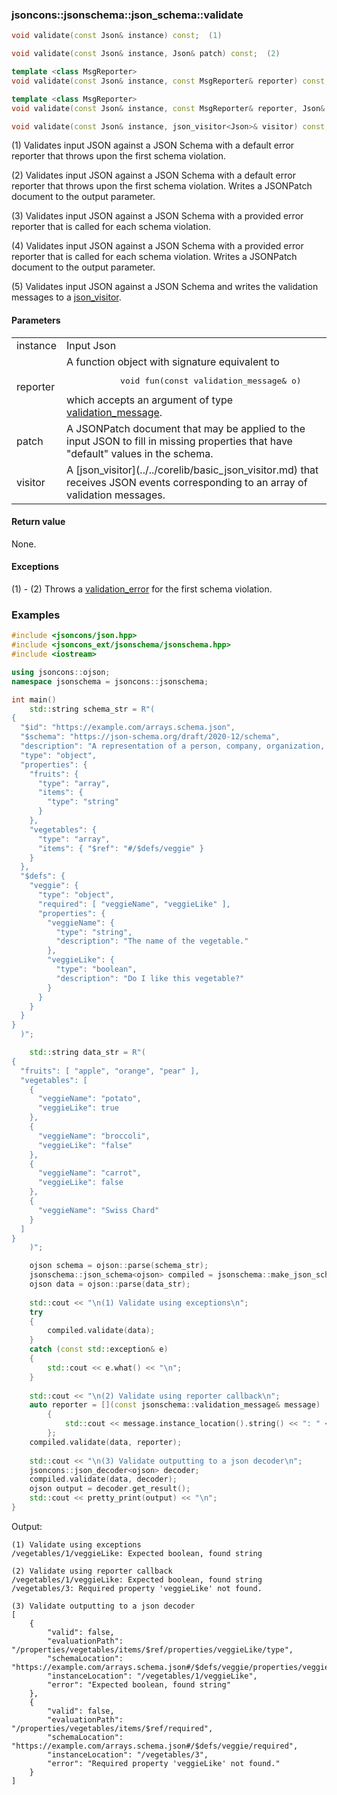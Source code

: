 ### jsoncons::jsonschema::json_schema<Json>::validate

```cpp
void validate(const Json& instance) const;  (1)

void validate(const Json& instance, Json& patch) const;  (2)

template <class MsgReporter>
void validate(const Json& instance, const MsgReporter& reporter) const;  (3)

template <class MsgReporter>
void validate(const Json& instance, const MsgReporter& reporter, Json& patch) const;  (4)

void validate(const Json& instance, json_visitor<Json>& visitor) const;  (5)
```

(1) Validates input JSON against a JSON Schema with a default error reporter
that throws upon the first schema violation.

(2) Validates input JSON against a JSON Schema with a default error reporter
that throws upon the first schema violation. Writes a JSONPatch document to the output
parameter.

(3) Validates input JSON against a JSON Schema with a provided error reporter
that is called for each schema violation. 

(4) Validates input JSON against a JSON Schema with a provided error reporter
that is called for each schema violation. Writes a JSONPatch document to the output
parameter.

(5) Validates input JSON against a JSON Schema and writes the validation messages
to a [json_visitor](../../corelib/basic_json_visitor.md).

#### Parameters

<table>
  <tr>
    <td>instance</td>
    <td>Input Json</td> 
  </tr>
  <tr>
    <td>reporter</td>
    <td>A function object with signature equivalent to 
    <pre>
           void fun(const validation_message& o)</pre>
which accepts an argument of type <a href="../validation_message.md">validation_message</a>.</td> 
  </tr>
  <tr>
    <td>patch</td>
    <td>A JSONPatch document that may be applied to the input JSON
to fill in missing properties that have "default" values in the
schema.</td> 
  </tr>
  <tr>
    <td>visitor</td>
    <td>A [json_visitor](../../corelib/basic_json_visitor.md) that receives JSON events 
    corresponding to an array of validation messages.</td> 
  </tr>
</table>

#### Return value
 
None.

#### Exceptions

(1) - (2) Throws a [validation_error](../validation_error.md) for the first schema violation.

### Examples

```cpp
#include <jsoncons/json.hpp>
#include <jsoncons_ext/jsonschema/jsonschema.hpp>
#include <iostream>

using jsoncons::ojson;
namespace jsonschema = jsoncons::jsonschema;

int main()
    std::string schema_str = R"(
{
  "$id": "https://example.com/arrays.schema.json",
  "$schema": "https://json-schema.org/draft/2020-12/schema",
  "description": "A representation of a person, company, organization, or place",
  "type": "object",
  "properties": {
    "fruits": {
      "type": "array",
      "items": {
        "type": "string"
      }
    },
    "vegetables": {
      "type": "array",
      "items": { "$ref": "#/$defs/veggie" }
    }
  },
  "$defs": {
    "veggie": {
      "type": "object",
      "required": [ "veggieName", "veggieLike" ],
      "properties": {
        "veggieName": {
          "type": "string",
          "description": "The name of the vegetable."
        },
        "veggieLike": {
          "type": "boolean",
          "description": "Do I like this vegetable?"
        }
      }
    }
  }
}
  )";

    std::string data_str = R"(
{
  "fruits": [ "apple", "orange", "pear" ],
  "vegetables": [
    {
      "veggieName": "potato",
      "veggieLike": true
    },
    {
      "veggieName": "broccoli",
      "veggieLike": "false"
    },
    {
      "veggieName": "carrot",
      "veggieLike": false
    },
    {
      "veggieName": "Swiss Chard"
    }
  ]
}
    )";

    ojson schema = ojson::parse(schema_str);
    jsonschema::json_schema<ojson> compiled = jsonschema::make_json_schema(std::move(schema));
    ojson data = ojson::parse(data_str);
        
    std::cout << "\n(1) Validate using exceptions\n";
    try
    {
        compiled.validate(data);
    }
    catch (const std::exception& e)
    {
        std::cout << e.what() << "\n";
    }
    
    std::cout << "\n(2) Validate using reporter callback\n";
    auto reporter = [](const jsonschema::validation_message& message)
        {
            std::cout << message.instance_location().string() << ": " << message.message() << "\n";
        };
    compiled.validate(data, reporter);
    
    std::cout << "\n(3) Validate outputting to a json decoder\n";
    jsoncons::json_decoder<ojson> decoder;
    compiled.validate(data, decoder);
    ojson output = decoder.get_result();
    std::cout << pretty_print(output) << "\n";
}
```
Output:
```
(1) Validate using exceptions
/vegetables/1/veggieLike: Expected boolean, found string

(2) Validate using reporter callback
/vegetables/1/veggieLike: Expected boolean, found string
/vegetables/3: Required property 'veggieLike' not found.

(3) Validate outputting to a json decoder
[
    {
        "valid": false,
        "evaluationPath": "/properties/vegetables/items/$ref/properties/veggieLike/type",
        "schemaLocation": "https://example.com/arrays.schema.json#/$defs/veggie/properties/veggieLike",
        "instanceLocation": "/vegetables/1/veggieLike",
        "error": "Expected boolean, found string"
    },
    {
        "valid": false,
        "evaluationPath": "/properties/vegetables/items/$ref/required",
        "schemaLocation": "https://example.com/arrays.schema.json#/$defs/veggie/required",
        "instanceLocation": "/vegetables/3",
        "error": "Required property 'veggieLike' not found."
    }
]
```
